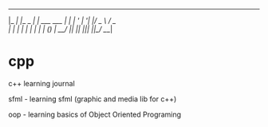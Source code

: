  _____ _          _            
|_   _| |__  _ __| | ___   ___ 
  | | | '_ \| '__| |/ _ \ / _ \
  | | | | | | |  | | (_) |  __/
  |_| |_| |_|_|  |_|\___/ \___|
  
# cpp
c++ learning journal

sfml - learning sfml (graphic and media lib for c++)

oop - learning basics of Object Oriented Programing
